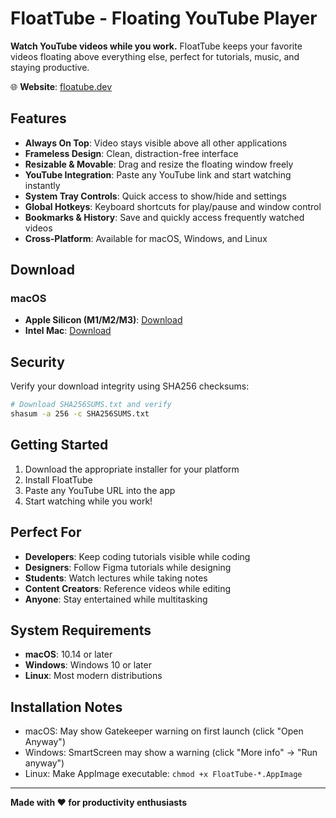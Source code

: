 # FloatTube - Floating YouTube Player

**Watch YouTube videos while you work.** FloatTube keeps your favorite videos floating above everything else, perfect for tutorials, music, and staying productive.

🌐 **Website**: [floatube.dev](https://floatube.dev/)

## Features

- **Always On Top**: Video stays visible above all other applications
- **Frameless Design**: Clean, distraction-free interface
- **Resizable & Movable**: Drag and resize the floating window freely
- **YouTube Integration**: Paste any YouTube link and start watching instantly
- **System Tray Controls**: Quick access to show/hide and settings
- **Global Hotkeys**: Keyboard shortcuts for play/pause and window control
- **Bookmarks & History**: Save and quickly access frequently watched videos
- **Cross-Platform**: Available for macOS, Windows, and Linux

## Download

### macOS
- **Apple Silicon (M1/M2/M3)**: [Download](FloatTube-1.0.0-arm64.dmg)
- **Intel Mac**: [Download](FloatTube-1.0.0.dmg)

## Security

Verify your download integrity using SHA256 checksums:

```bash
# Download SHA256SUMS.txt and verify
shasum -a 256 -c SHA256SUMS.txt
```

## Getting Started

1. Download the appropriate installer for your platform
2. Install FloatTube
3. Paste any YouTube URL into the app
4. Start watching while you work!

## Perfect For

- **Developers**: Keep coding tutorials visible while coding
- **Designers**: Follow Figma tutorials while designing
- **Students**: Watch lectures while taking notes
- **Content Creators**: Reference videos while editing
- **Anyone**: Stay entertained while multitasking

## System Requirements

- **macOS**: 10.14 or later
- **Windows**: Windows 10 or later
- **Linux**: Most modern distributions

## Installation Notes

- macOS: May show Gatekeeper warning on first launch (click "Open Anyway")
- Windows: SmartScreen may show a warning (click "More info" → "Run anyway")
- Linux: Make AppImage executable: `chmod +x FloatTube-*.AppImage`

---

**Made with ❤️ for productivity enthusiasts**



